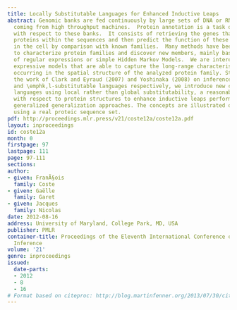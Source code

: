 ```yaml
---
title: Locally Substitutable Languages for Enhanced Inductive Leaps
abstract: Genomic banks are fed continuously by large sets of DNA or RNA sequences
  coming from high throughput machines.  Protein annotation is a task of first importance
  with respect to these banks.  It consists of retrieving the genes that code for
  proteins within the sequences and then predict the function of these new proteins
  in the cell by comparison with known families.  Many methods have been designed
  to characterize protein families and discover new members, mainly based on subsets
  of regular expressions or simple Hidden Markov Models.  We are interested in more
  expressive models that are able to capture the long-range characteristic interactions
  occurring in the spatial structure of the analyzed protein family. Starting from
  the work of Clark and Eyraud (2007) and Yoshinaka (2008) on inference of substitutable
  and \emphk,l-substitutable languages respectively, we introduce new classes of substitutable
  languages using local rather than global substitutability, a reasonable assumption
  with respect to protein structures to enhance inductive leaps performed by least
  generalized generalization approaches. The concepts are illustrated on a first experiment
  using a real proteic sequence set.
pdf: http://proceedings.mlr.press/v21/coste12a/coste12a.pdf
layout: inproceedings
id: coste12a
month: 0
firstpage: 97
lastpage: 111
page: 97-111
sections: 
author:
- given: FranÃ§ois
  family: Coste
- given: Gaëlle
  family: Garet
- given: Jacques
  family: Nicolas
date: 2012-08-16
address: University of Maryland, College Park, MD, USA
publisher: PMLR
container-title: Proceedings of the Eleventh International Conference on Grammatical
  Inference
volume: '21'
genre: inproceedings
issued:
  date-parts:
  - 2012
  - 8
  - 16
# Format based on citeproc: http://blog.martinfenner.org/2013/07/30/citeproc-yaml-for-bibliographies/
---
```

